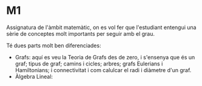 # M1
Assignatura de l'àmbit matemàtic, on es vol fer que l'estudiant entengui una sèrie de conceptes molt importants per seguir amb el grau.

Té dues parts molt ben diferenciades: 
- Grafs: aquí es veu la Teoria de Grafs des de zero, i s'ensenya que és un graf; tipus de graf; camins i cicles; arbres; grafs Eulerians i Hamiltonians; i connectivitat i com calulcar el radi i diàmetre d'un graf. <br>
- Àlgebra Lineal:
